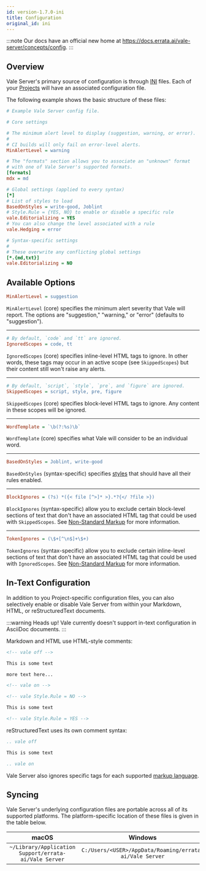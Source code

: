 ```yaml
---
id: version-1.7.0-ini
title: Configuration
original_id: ini
---
```


:::note
Our docs have an official new home at https://docs.errata.ai/vale-server/concepts/config.
:::

## Overview

Vale Server's primary source of configuration is through [INI][p1] files. Each
of your [Projects](ui#projects) will have an associated configuration file.

The following example shows the basic structure of these files:

```ini
# Example Vale Server config file.

# Core settings

# The minimum alert level to display (suggestion, warning, or error).
#
# CI builds will only fail on error-level alerts.
MinAlertLevel = warning

# The "formats" section allows you to associate an "unknown" format
# with one of Vale Server's supported formats.
[formats]
mdx = md

# Global settings (applied to every syntax)
[*]
# List of styles to load
BasedOnStyles = write-good, Joblint
# Style.Rule = {YES, NO} to enable or disable a specific rule
vale.Editorializing = YES
# You can also change the level associated with a rule
vale.Hedging = error

# Syntax-specific settings
#
# These overwrite any conflicting global settings
[*.{md,txt}]
vale.Editorializing = NO
```

## Available Options

```ini
MinAlertLevel = suggestion
```

`MinAlertLevel` (core) specifies the minimum alert severity that Vale will report. The
options are "suggestion," "warning," or "error" (defaults to "suggestion").

---

```ini
# By default, `code` and `tt` are ignored.
IgnoredScopes = code, tt
```

`IgnoredScopes` (core) specifies inline-level HTML tags to ignore. In other words,
these tags may occur in an active scope (see `SkippedScopes`) but their content
still won't raise any alerts.

---

```ini
# By default, `script`, `style`, `pre`, and `figure` are ignored.
SkippedScopes = script, style, pre, figure
```

`SkippedScopes` (core) specifies block-level HTML tags to ignore. Any content in these
scopes will be ignored.

---

```ini
WordTemplate = `\b(?:%s)\b`
```

`WordTemplate` (core) specifies what Vale will consider to be an individual word.

---

```ini
BasedOnStyles = Joblint, write-good
```

`BasedOnStyles` (syntax-specific) specifies [styles](/vale/styles) that should
have all their rules enabled.

---

```ini
BlockIgnores = (?s) *({< file [^>]* >}.*?{</ ?file >})
```

`BlockIgnores` (syntax-specific) allow you to exclude certain block-level
sections of text that don't have an associated HTML tag that could be used with
`SkippedScopes`. See [Non-Standard Markup](formats) for more information.

---

```ini
TokenIgnores = (\$+[^\n$]+\$+)
```

`TokenIgnores` (syntax-specific) allow you to exclude certain inline-level
sections of text that don't have an associated HTML tag that could be used with
`IgnoredScopes`. See [Non-Standard Markup](formats) for more information.

## In-Text Configuration

In addition to you Project-specific configuration files, you can also
selectively enable or disable Vale Server from within your Markdown, HTML, or
reStructuredText documents.

:::warning Heads up!
Vale currently doesn't support in-text configuration in AsciiDoc documents.
:::

Markdown and HTML use HTML-style comments:

```html
<!-- vale off -->

This is some text

more text here...

<!-- vale on -->

<!-- vale Style.Rule = NO -->

This is some text

<!-- vale Style.Rule = YES -->
```

reStructuredText uses its own comment syntax:

```rst
.. vale off

This is some text

.. vale on
```

Vale Server also ignores specific tags for each supported
[markup language](format).

## Syncing

Vale Server's underlying configuration files are portable across all of its supported platforms. The platform-specific location of these files is given in the table below.

|                         macOS                         |                      Windows                      |
|:-----------------------------------------------------:|:-------------------------------------------------:|
| `~/Library/Application Support/errata-ai/Vale Server` | `C:/Users/<USER>/AppData/Roaming/errata-ai/Vale Server` |

[p1]: https://en.wikipedia.org/wiki/INI_file
